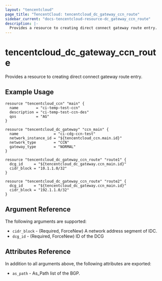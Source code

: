 ```yaml
---
layout: "tencentcloud"
page_title: "TencentCloud: tencentcloud_dc_gateway_ccn_route"
sidebar_current: "docs-tencentcloud-resource-dc_gateway_ccn_route"
description: |-
  Provides a resource to creating direct connect gateway route entry.
---
```


# tencentcloud_dc_gateway_ccn_route

Provides a resource to creating direct connect gateway route entry.

## Example Usage

```hcl
resource "tencentcloud_ccn" "main" {
  name        = "ci-temp-test-ccn"
  description = "ci-temp-test-ccn-des"
  qos         = "AG"
}

resource "tencentcloud_dc_gateway" "ccn_main" {
  name                = "ci-cdg-ccn-test"
  network_instance_id = "${tencentcloud_ccn.main.id}"
  network_type        = "CCN"
  gateway_type        = "NORMAL"
}

resource "tencentcloud_dc_gateway_ccn_route" "route1" {
  dcg_id     = "${tencentcloud_dc_gateway.ccn_main.id}"
  cidr_block = "10.1.1.0/32"
}

resource "tencentcloud_dc_gateway_ccn_route" "route2" {
  dcg_id     = "${tencentcloud_dc_gateway.ccn_main.id}"
  cidr_block = "192.1.1.0/32"
}
```

## Argument Reference

The following arguments are supported:

* `cidr_block` - (Required, ForceNew) A network address segment of IDC.
* `dcg_id` - (Required, ForceNew) ID of the DCG

## Attributes Reference

In addition to all arguments above, the following attributes are exported:

* `as_path` - As_Path list of the BGP.


